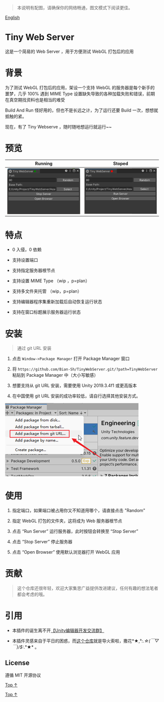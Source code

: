 > 本说明有配图，请确保你的网络畅通，图文模式下阅读更佳。

<a id="chinese">[English](#english)</a>

# Tiny Web Server

这是一个简易的 Web Server ，用于方便测试 WebGL 打包后的应用

# 背景

为了测试 WebGL 打包后的应用，架设一个支持 WebGL 的服务器是每个新手的噩梦，几乎 100% 遇到 MIME Type 设置缺失导致的各种加载失败和错误，前期在真空期找资料也是相当的难受

Build And Run 怪好用的，但也不是长远之计，为了运行还要 Build 一次，想想就抵触的紧。

现在，有了 Tiny Webserve ，随时随地想运行就运行~~

# 预览

| Running                             | Stoped                                |
|:-----------------------------------:|:-------------------------------------:|
| ![](./Documentation/images/Run.png) | ![](./Documentation/images/Close.png) |

# 特点

* 0 入侵，0 依赖

* 支持设置端口

* 支持指定服务器根节点

* 支持设置 MIME Type （wip ，p=plan）

* 支持多文件夹托管 （wip，p=plan）

* 支持编辑器程序集重新加载后自动恢复运行状态

* 支持在窗口标题展示服务器运行状态

# 安装

> 通过 git URL 安装

1. 点击 ``Window->Package Manager`` 打开 Package Manager 窗口

2. 将 `https://github.com/Bian-Sh/TinyWebServer.git/?path=TinyWebServer` 粘贴到 Package Manager 中（大小写敏感）

3. 想要支持从 git URL 安装，需要使用 Unity 2019.3.4f1 或更高版本

4. 在中国使用 git URL 安装的成功率较低，请自行选择其他安装方式。

![](./Documentation/images/install.png) 

# 使用

1. 指定端口，如果端口被占用你又不知道用哪个，请直接点击 "Random"

2. 指定 WebGL 打包的文件夹，这将成为 Web 服务器根节点

3. 点击 “Run Server” 运行服务器，此时按钮会转换至 “Stop Server”

4. 点击 “Stop Server” 停止服务器

5. 点击 “Open Browser” 使用默认浏览器打开 WebGL 应用

# 贡献

> 这个仓库还很年轻，欢迎大家集思广益提供改进建议，任何有趣的想法笔者都会考虑的哦。

# 引用

* 本插件的诞生离不开[【Unity编辑器开发交流群】](https://qm.qq.com/q/w9ylc3xCx2 "点击加群")

* 本插件灵感来自于平日的困惑，而[这个仓库](https://github.com/StinkySteak/unity-webgl-server "unity-webgl-server")就是导火索啦，撒花*★,°*:.☆(￣▽￣)/$:*.°★* 。

## License

遵循 MIT 开源协议



<a id="english">[ Top ↑ ](#chinese)</a>



[Top ↑](#english)

